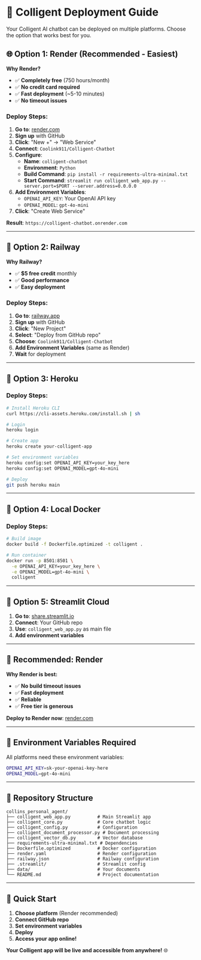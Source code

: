# 🚀 Colligent Deployment Guide

Your Colligent AI chatbot can be deployed on multiple platforms. Choose the option that works best for you.

## 🌐 **Option 1: Render (Recommended - Easiest)**

**Why Render?**
- ✅ **Completely free** (750 hours/month)
- ✅ **No credit card required**
- ✅ **Fast deployment** (~5-10 minutes)
- ✅ **No timeout issues**

### Deploy Steps:
1. **Go to**: [render.com](https://render.com)
2. **Sign up** with GitHub
3. **Click**: "New +" → "Web Service"
4. **Connect**: `Coolink911/Colligent-Chatbot`
5. **Configure**:
   - **Name**: `colligent-chatbot`
   - **Environment**: `Python`
   - **Build Command**: `pip install -r requirements-ultra-minimal.txt`
   - **Start Command**: `streamlit run colligent_web_app.py --server.port=$PORT --server.address=0.0.0.0`
6. **Add Environment Variables**:
   - `OPENAI_API_KEY`: Your OpenAI API key
   - `OPENAI_MODEL`: `gpt-4o-mini`
7. **Click**: "Create Web Service"

**Result**: `https://colligent-chatbot.onrender.com`

---

## 🚂 **Option 2: Railway**

**Why Railway?**
- ✅ **$5 free credit** monthly
- ✅ **Good performance**
- ✅ **Easy deployment**

### Deploy Steps:
1. **Go to**: [railway.app](https://railway.app)
2. **Sign up** with GitHub
3. **Click**: "New Project"
4. **Select**: "Deploy from GitHub repo"
5. **Choose**: `Coolink911/Colligent-Chatbot`
6. **Add Environment Variables** (same as Render)
7. **Wait** for deployment

---

## 🦄 **Option 3: Heroku**

### Deploy Steps:
```bash
# Install Heroku CLI
curl https://cli-assets.heroku.com/install.sh | sh

# Login
heroku login

# Create app
heroku create your-colligent-app

# Set environment variables
heroku config:set OPENAI_API_KEY=your_key_here
heroku config:set OPENAI_MODEL=gpt-4o-mini

# Deploy
git push heroku main
```

---

## 🐳 **Option 4: Local Docker**

### Deploy Steps:
```bash
# Build image
docker build -f Dockerfile.optimized -t colligent .

# Run container
docker run -p 8501:8501 \
  -e OPENAI_API_KEY=your_key_here \
  -e OPENAI_MODEL=gpt-4o-mini \
  colligent
```

---

## 📱 **Option 5: Streamlit Cloud**

1. **Go to**: [share.streamlit.io](https://share.streamlit.io)
2. **Connect**: Your GitHub repo
3. **Use**: `colligent_web_app.py` as main file
4. **Add environment variables**

---

## 🎯 **Recommended: Render**

**Why Render is best:**
- ✅ **No build timeout issues**
- ✅ **Fast deployment**
- ✅ **Reliable**
- ✅ **Free tier is generous**

**Deploy to Render now**: [render.com](https://render.com)

---

## 🔧 **Environment Variables Required**

All platforms need these environment variables:
```bash
OPENAI_API_KEY=sk-your-openai-key-here
OPENAI_MODEL=gpt-4o-mini
```

---

## 📁 **Repository Structure**

```
collins_personal_agent/
├── colligent_web_app.py          # Main Streamlit app
├── colligent_core.py             # Core chatbot logic
├── colligent_config.py           # Configuration
├── colligent_document_processor.py # Document processing
├── colligent_vector_db.py        # Vector database
├── requirements-ultra-minimal.txt # Dependencies
├── Dockerfile.optimized          # Docker configuration
├── render.yaml                   # Render configuration
├── railway.json                  # Railway configuration
├── .streamlit/                   # Streamlit config
├── data/                         # Your documents
└── README.md                     # Project documentation
```

---

## 🚀 **Quick Start**

1. **Choose platform** (Render recommended)
2. **Connect GitHub repo**
3. **Set environment variables**
4. **Deploy**
5. **Access your app online!**

**Your Colligent app will be live and accessible from anywhere!** 🌐
